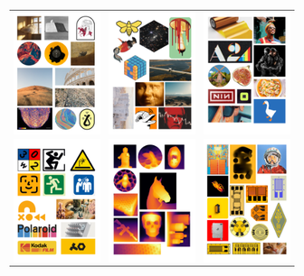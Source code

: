 
<table>
  <tr>
    <td><img src="static/0.png" alt="0" width="200"/></td>
    <td><img src="static/1.png" alt="1" width="200"/></td>
    <td><img src="static/2.png" alt="2" width="200"/></td>
  </tr>
  <tr>
    <td><img src="static/3.png" alt="3" width="200"/></td>
    <td><img src="static/4.png" alt="4" width="200"/></td>
    <td><img src="static/5.png" alt="5" width="200"/></td>
  </tr>
</table>
